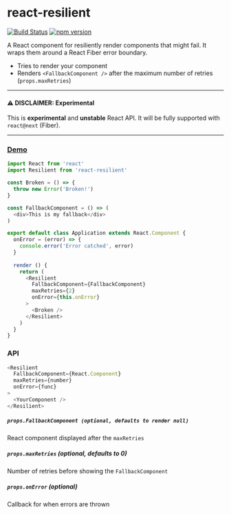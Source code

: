 # react-resilient

[![Build Status](https://travis-ci.org/albertfdp/react-resilient.svg?branch=master)](https://travis-ci.org/albertfdp/react-resilient)
[![npm version](https://badge.fury.io/js/react-resilient.svg)](https://badge.fury.io/js/react-resilient)

A React component for resiliently render components that might fail. It wraps them around a React Fiber error boundary.

* Tries to render your component
* Renders `<FallbackComponent />` after the maximum number of retries (`props.maxRetries`)

---

#### ⚠️ DISCLAIMER: Experimental
This is **experimental** and **unstable** React API. It will be fully supported with `react@next` (Fiber).

---

### [Demo](https://albertfdp.github.io/react-resilient)

```js
import React from 'react'
import Resilient from 'react-resilient'

const Broken = () => {
  throw new Error('Broken!')
}

const FallbackComponent = () => (
  <div>This is my fallback</div>
)

export default class Application extends React.Component {
  onError = (error) => {
    console.error('Error catched', error)
  }
  
  render () {
    return (
      <Resilient
        FallbackComponent={FallbackComponent}
        maxRetries={2}
        onError={this.onError}
      >
        <Broken />
      </Resilient>
    )
  }
}
```

### API

```js
<Resilient
  FallbackComponent={React.Component}
  maxRetries={number}
  onError={func}
>
  <YourComponent />
</Resilient>
```

##### `props.FallbackComponent (optional, defaults to render null)`

React component displayed after the `maxRetries`

##### `props.maxRetries` (optional, defaults to 0)

Number of retries before showing the `FallbackComponent`

##### `props.onError` (optional)

Callback for when errors are thrown
